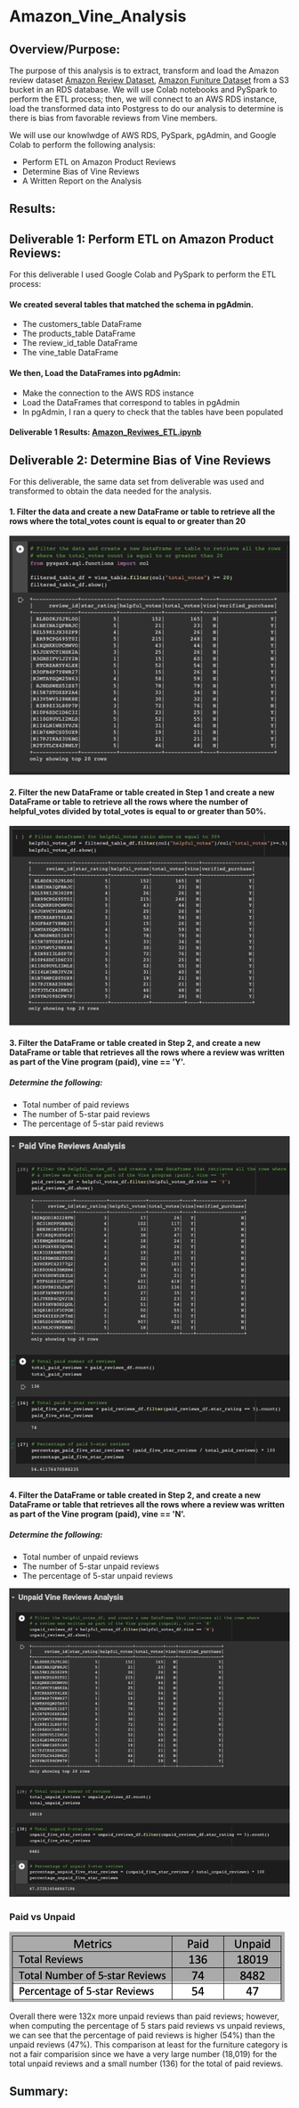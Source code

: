 # Amazon_Vine_Analysis

## Overview/Purpose:
The purpose of this analysis is to extract, transform and load the Amazon review dataset
[Amazon Review Dataset](https://s3.amazonaws.com/amazon-reviews-pds/tsv/index.txt),
[Amazon Funiture Dataset](https://s3.amazonaws.com/amazon-reviews-pds/tsv/amazon_reviews_us_Furniture_v1_00.tsv.gz)
from a S3 bucket in an RDS database.
We will use Colab notebooks and PySpark to perform the ETL process; then, we will connect to an AWS RDS instance, load the transformed data into Postgress  to do our analysis to determine is there is bias from favorable reviews from Vine members. 

We will use our knowlwdge of AWS RDS, PySpark, pgAdmin, and Google Colab to perform the following analysis:
* Perform ETL on Amazon Product Reviews
* Determine Bias of Vine Reviews
* A Written Report on the Analysis

## Results:
## Deliverable 1: Perform ETL on Amazon Product Reviews:
For this deliverable I used Google Colab and PySpark to perform the ETL process:

#### We created several tables that matched the schema in pgAdmin.
* The customers_table DataFrame
* The products_table DataFrame
* The review_id_table DataFrame
* The vine_table DataFrame

#### We then, Load the DataFrames into pgAdmin:
* Make the connection to the AWS RDS instance
* Load the DataFrames that correspond to tables in pgAdmin
* In pgAdmin, I ran a query to check that the tables have been populated

#### Deliverable 1 Results: [Amazon_Reviwes_ETL.ipynb](https://github.com/LucyPill/Amazon_Vine_Analysis/blob/main/Amazon_Reviwes_ETL.ipynb) 

## Deliverable 2: Determine Bias of Vine Reviews
For this deliverable, the same data set from deliverable was used and transformed to obtain the data needed for the analysis.

#### 1. Filter the data and create a new DataFrame or table to retrieve all the rows where the total_votes count is equal to or greater than 20
![1.png](https://github.com/LucyPill/Amazon_Vine_Analysis/blob/main/images/1.png)

#### 2. Filter the new DataFrame or table created in Step 1 and create a new DataFrame or table to retrieve all the rows where the number of helpful_votes divided by total_votes is equal to or greater than 50%.
![2.png](https://github.com/LucyPill/Amazon_Vine_Analysis/blob/main/images/2.png)

#### 3. Filter the DataFrame or table created in Step 2, and create a new DataFrame or table that retrieves all the rows where a review was written as part of the Vine program (paid), vine == 'Y'.

##### Determine the following: 
* Total number of paid reviews
* The number of 5-star paid reviews
* The percentage of 5-star paid reviews

![paid.png](https://github.com/LucyPill/Amazon_Vine_Analysis/blob/main/images/paid.png)


#### 4. Filter the DataFrame or table created in Step 2, and create a new DataFrame or table that retrieves all the rows where a review was written as part of the Vine program (paid), vine == 'N'.

##### Determine the following: 
* Total number of unpaid reviews
* The number of 5-star unpaid reviews
* The percentage of 5-star unpaid reviews

![unpaid](https://github.com/LucyPill/Amazon_Vine_Analysis/blob/main/images/unpaid.png)

### Paid vs Unpaid
![3.png](https://github.com/LucyPill/Amazon_Vine_Analysis/blob/main/images/3.png)

Overall there were 132x more unpaid reviews than paid reviews; however, when computing the percentage of 5 stars paid reviews vs unpaid reviews, we can see that the percentage of paid reviews is higher (54%) than the unpaid reviews (47%). This comparison at least for the furniture category is not a fair comparision since we have a very large number (18,019) for the total unpaid reviews and a small number (136) for the total of paid reviews.


## Summary:
